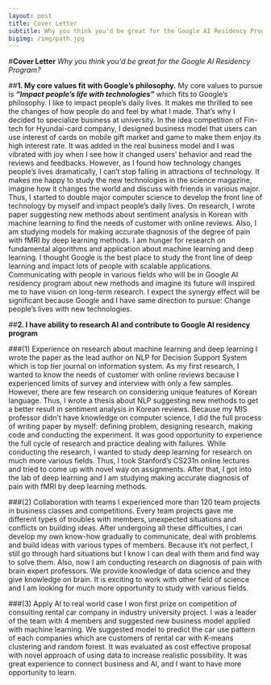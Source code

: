 ```yaml
---
layout: post
title: Cover Letter
subtitle: Why you think you'd be great for the Google AI Residency Program?
bigimg: /img/path.jpg
---
```


#**Cover Letter**
_Why you think you'd be great for the Google AI Residency Program?_

##**1.	My core values fit with Google’s philosophy.**
 My core values to pursue is **_“Impact people’s life with technologies”_** which fits to Google’s philosophy.
 I like to impact people’s daily lives. It makes me thrilled to see the changes of how people do and feel by what I made. That’s why I decided to specialize business at university. In the idea competition of Fin-tech for Hyundai-card company, I designed business model that users can use interest of cards on mobile gift market and game to make them enjoy its high interest rate. It was added in the real business model and I was vibrated with joy when I see how it changed users’ behavior and read the reviews and feedbacks. However, as I found how technology changes people’s lives dramatically, I can’t stop falling in attractions of technology. It makes me happy to study the new technologies in the science magazine, imagine how it changes the world and discuss with friends in various major. Thus, I started to double major computer science to develop the front line of technology by myself and impact people’s daily lives. On research, I wrote paper suggesting new methods about sentiment analysis in Korean with machine learning to find the needs of customer with online reviews. Also, I am studying models for making accurate diagnosis of the degree of pain with fMRI by deep learning methods. I am hunger for research on fundamental algorithms and application about machine learning and deep learning. I thought Google is the best place to study the front line of deep learning and impact lots of people with scalable applications. Communicating with people in various fields who will be in Google AI residency program about new methods and imagine its future will inspired me to have vision on long-term research. I expect the synergy effect will be significant because Google and I have same direction to pursue: Change people’s lives with new technologies. 

##**2.	I have ability to research AI and contribute to Google AI residency program**

###(1)	Experience on research about machine learning and deep learning
I wrote the paper as the lead author on NLP for Decision Support System which is top tier journal on information system. As my first research, I wanted to know the needs of customer with online reviews because I experienced limits of survey and interview with only a few samples. However, there are few research on considering unique features of Korean language. Thus, I wrote a thesis about NLP suggesting new methods to get a better result in sentiment analysis in Korean reviews. Because my MIS professor didn’t have knowledge on computer science, I did the full process of writing paper by myself: defining problem, designing research, making code and conducting the experiment. It was good opportunity to experience the full cycle of research and practice dealing with failures. While conducting the research, I wanted to study deep learning for research on much more various fields. Thus, I took Stanford’s CS231n online lectures and tried to come up with novel way on assignments. After that, I got into the lab of deep learning and I am studying making accurate diagnosis of pain with fMRI by deep learning methods.

###(2)	Collaboration with teams
I experienced more than 120 team projects in business classes and competitions. Every team projects gave me different types of troubles with members, unexpected situations and conflicts on building ideas. After undergoing all these difficulties, I can develop my own know-how gradually to communicate, deal with problems and build ideas with various types of members. Because it’s not perfect, I still go through hard situations but I know I can deal with them and find way to solve them. Also, now I am conducting research on diagnosis of pain with brain expert professors. We provide knowledge of data science and they give knowledge on brain. It is exciting to work with other field of science and I am looking for much more opportunity to study with various fields. 

###(3)	Apply AI to real world case
I won first prize on competition of consulting rental car company in industry university project. I was a leader of the team with 4 members and suggested new business model applied with machine learning. We suggested model to predict the car use pattern of each companies which are customers of rental car with K-means clustering and random forest. It was evaluated as cost effective proposal with novel approach of using data to increase realistic possibility. It was great experience to connect business and AI, and I want to have more opportunity to learn. 
